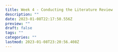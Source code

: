 ```yaml
---
title: Week 4 - Conducting the Literature Review
description: ""
date: 2023-01-08T22:17:50.556Z
preview: ""
draft: false
tags: ""
categories: ""
lastmod: 2023-01-08T23:20:56.408Z
---
```

